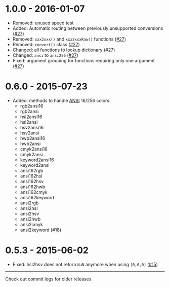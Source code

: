 # 1.0.0 - 2016-01-07

- Removed: unused speed test
- Added: Automatic routing between previously unsupported conversions
([#27](https://github.com/Qix-/colour-convert/pull/27))
- Removed: `xxx2xxx()` and `xxx2xxxRaw()` functions
([#27](https://github.com/Qix-/colour-convert/pull/27))
- Removed: `convert()` class
([#27](https://github.com/Qix-/colour-convert/pull/27))
- Changed: all functions to lookup dictionary
([#27](https://github.com/Qix-/colour-convert/pull/27))
- Changed: `ansi` to `ansi256`
([#27](https://github.com/Qix-/colour-convert/pull/27))
- Fixed: argument grouping for functions requiring only one argument
([#27](https://github.com/Qix-/colour-convert/pull/27))

# 0.6.0 - 2015-07-23

- Added: methods to handle
[ANSI](https://en.wikipedia.org/wiki/ANSI_escape_code#Colors) 16/256 colors:
  - rgb2ansi16
  - rgb2ansi
  - hsl2ansi16
  - hsl2ansi
  - hsv2ansi16
  - hsv2ansi
  - hwb2ansi16
  - hwb2ansi
  - cmyk2ansi16
  - cmyk2ansi
  - keyword2ansi16
  - keyword2ansi
  - ansi162rgb
  - ansi162hsl
  - ansi162hsv
  - ansi162hwb
  - ansi162cmyk
  - ansi162keyword
  - ansi2rgb
  - ansi2hsl
  - ansi2hsv
  - ansi2hwb
  - ansi2cmyk
  - ansi2keyword
([#18](https://github.com/harthur/colour-convert/pull/18))

# 0.5.3 - 2015-06-02

- Fixed: hsl2hsv does not return `NaN` anymore when using `[0,0,0]`
([#15](https://github.com/harthur/colour-convert/issues/15))

---

Check out commit logs for older releases
